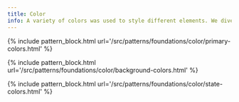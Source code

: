 ```yaml
---
title: Color
info: A variety of colors was used to style different elements. We diveded them into three groups in the style guide, which are primary colors, background colors and task colors. When using these colors please take care of the contrast between the colors, so the content on the webpage still can be read.
---
```


{% include pattern_block.html url='/src/patterns/foundations/color/primary-colors.html' %}

{% include pattern_block.html url='/src/patterns/foundations/color/background-colors.html' %}

{% include pattern_block.html url='/src/patterns/foundations/color/state-colors.html' %}

